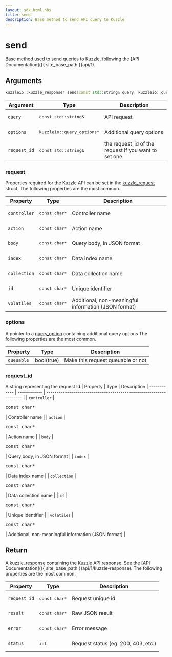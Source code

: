 ```yaml
---
layout: sdk.html.hbs
title: send
description: Base method to send API query to Kuzzle
---
```


# send

Base method used to send queries to Kuzzle, following the [API Documentation]({{ site_base_path }}api/1).

## Arguments

```cpp
kuzzleio::kuzzle_response* send(const std::string& query, kuzzleio::query_options *options, const std::string& request_id);
```

| Argument  | Type             | Description
| --------- | ---------------- | ------------------------
| `query` | <pre>const std::string&</pre> | API request
| `options` | <pre>kuzzleio::query_options\*</pre>  | Additional query options
| `request_id` | <pre>const std::string&</pre> | the request_id of the request if you want to set one

### request

Properties required for the Kuzzle API can be set in the [kuzzle_request](https://github.com/kuzzleio/sdk-c/blob/1-dev/include/internal/kuzzle_structs.h#L195) struct.
The following properties are the most common.

| Property     | Type         | Description 
| ------------ | ------------ | ------------------------------------------------------------------ |
| `controller` | <pre>const char\*</pre> | Controller name                                          |
| `action`     | <pre>const char\*</pre> | Action name                                              |
| `body`       | <pre>const char\*</pre> | Query body, in JSON format                               |
| `index`      | <pre>const char\*</pre> | Data index name                                          |
| `collection` | <pre>const char\*</pre> | Data collection name                                     |
| `id`         | <pre>const char\*</pre> | Unique identifier                                        |
| `volatiles`  | <pre>const char\*</pre> | Additional, non-meaningful information (JSON format)     |

### options

A pointer to a [query_option](https://github.com/kuzzleio/sdk-c/blob/master/include/internal/kuzzle_structs.h#L129) containing additional query options
The following properties are the most common.

| Property   | Type    | Description                       |
| ---------- | ------- | --------------------------------- |
| `queuable` | bool(true) | Make this request queuable or not |

### request_id

A string representing the request Id.| Property     | Type         | Description 
| ------------ | ------------ | ------------------------------------------------------------------ |
| `controller` | <pre>const char\*</pre> | Controller name                                          |
| `action`     | <pre>const char\*</pre> | Action name                                              |
| `body`       | <pre>const char\*</pre> | Query body, in JSON format                               |
| `index`      | <pre>const char\*</pre> | Data index name                                          |
| `collection` | <pre>const char\*</pre> | Data collection name                                     |
| `id`         | <pre>const char\*</pre> | Unique identifier                                        |
| `volatiles`  | <pre>const char\*</pre> | Additional, non-meaningful information (JSON format)     |

## Return

A [kuzzle_response](https://github.com/kuzzleio/sdk-c/blob/master/include/internal/kuzzle_structs.h#L152) containing the Kuzzle API response. See the [API Documentation]({{ site_base_path }}api/1/kuzzle-response).
The following properties are the most common.

| Property     | Type   | Description                         |
| ------------ | ------ | ----------------------------------- |
| `request_id` | <pre>const char\*</pre>| Request unique id                   |
| `result`     | <pre>const char\*</pre> | Raw JSON result                     |
| `error`      | <pre>const char\*</pre> | Error message                       |
| `status`     | <pre>int</pre>    | Request status (eg: 200, 403, etc.) |
